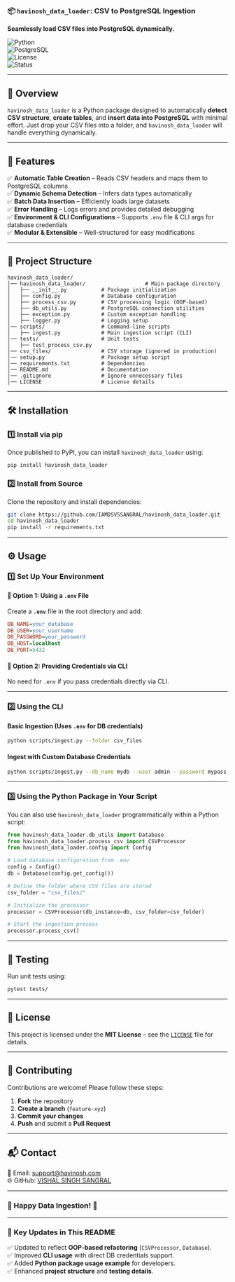 ### **📦 `havinosh_data_loader`: CSV to PostgreSQL Ingestion**  
**Seamlessly load CSV files into PostgreSQL dynamically.**  

![Python](https://img.shields.io/badge/Python-3.7%2B-blue)  
![PostgreSQL](https://img.shields.io/badge/PostgreSQL-Supported-green)  
![License](https://img.shields.io/badge/License-MIT-yellowgreen)  
![Status](https://img.shields.io/badge/Status-Active-brightgreen)  

---

## 🚀 **Overview**  
`havinosh_data_loader` is a Python package designed to automatically **detect CSV structure**, **create tables**, and **insert data into PostgreSQL** with minimal effort. Just drop your CSV files into a folder, and `havinosh_data_loader` will handle everything dynamically.  

---

## 📌 **Features**  
✅ **Automatic Table Creation** – Reads CSV headers and maps them to PostgreSQL columns  
✅ **Dynamic Schema Detection** – Infers data types automatically  
✅ **Batch Data Insertion** – Efficiently loads large datasets  
✅ **Error Handling** – Logs errors and provides detailed debugging  
✅ **Environment & CLI Configurations** – Supports `.env` file & CLI args for database credentials  
✅ **Modular & Extensible** – Well-structured for easy modifications  

---

## 📂 **Project Structure**  
```
havinosh_data_loader/
│── havinosh_data_loader/                   # Main package directory
│   ├── __init__.py           # Package initialization
│   ├── config.py             # Database configuration
│   ├── process_csv.py        # CSV processing logic (OOP-based)
│   ├── db_utils.py           # PostgreSQL connection utilities
│   ├── exception.py          # Custom exception handling
│   ├── logger.py             # Logging setup
│── scripts/                  # Command-line scripts
│   ├── ingest.py             # Main ingestion script (CLI)
│── tests/                    # Unit tests
│   ├── test_process_csv.py
│── csv_files/                # CSV storage (ignored in production)
│── setup.py                  # Package setup script
│── requirements.txt          # Dependencies
│── README.md                 # Documentation
│── .gitignore                # Ignore unnecessary files
│── LICENSE                   # License details
```

---

## 🛠 **Installation**  

### **1️⃣ Install via pip**  
Once published to PyPI, you can install `havinosh_data_loader` using:  
```sh
pip install havinosh_data_loader
```

### **2️⃣ Install from Source**  
Clone the repository and install dependencies:  
```sh
git clone https://github.com/IAMDSVSSANGRAL/havinosh_data_loader.git  
cd havinosh_data_loader  
pip install -r requirements.txt  
```

---

## ⚙ **Usage**  

### **1️⃣ Set Up Your Environment**  
#### 🔹 **Option 1: Using a `.env` File**  
Create a **`.env`** file in the root directory and add:  
```ini
DB_NAME=your_database
DB_USER=your_username
DB_PASSWORD=your_password
DB_HOST=localhost
DB_PORT=5432
```

#### 🔹 **Option 2: Providing Credentials via CLI**  
No need for `.env` if you pass credentials directly via CLI.

---

### **2️⃣ Using the CLI**  
#### **Basic Ingestion (Uses `.env` for DB credentials)**  
```sh
python scripts/ingest.py --folder csv_files
```

#### **Ingest with Custom Database Credentials**  
```sh
python scripts/ingest.py --db_name mydb --user admin --password mypass --folder csv_files
```

---

### **3️⃣ Using the Python Package in Your Script**  
You can also use `havinosh_data_loader` programmatically within a Python script:

```python
from havinosh_data_loader.db_utils import Database
from havinosh_data_loader.process_csv import CSVProcessor
from havinosh_data_loader.config import Config

# Load database configuration from .env
config = Config()
db = Database(config.get_config())

# Define the folder where CSV files are stored
csv_folder = "csv_files/"

# Initialize the processor
processor = CSVProcessor(db_instance=db, csv_folder=csv_folder)

# Start the ingestion process
processor.process_csv()
```

---

## 🧪 **Testing**  
Run unit tests using:  
```sh
pytest tests/
```

---

## 📜 **License**  
This project is licensed under the **MIT License** – see the [`LICENSE`](LICENSE) file for details.  

---

## 🤝 **Contributing**  
Contributions are welcome! Please follow these steps:  
1. **Fork** the repository  
2. **Create a branch** (`feature-xyz`)  
3. **Commit your changes**  
4. **Push** and submit a **Pull Request**  

---

## 📬 **Contact**  
📧 Email: support@havinosh.com  
🌐 GitHub: [VISHAL SINGH SANGRAL](https://github.com/IAMDSVSSANGRAL)  

---

### **🚀 Happy Data Ingestion!** 🎉  

---

### **🔹 Key Updates in This README**
✅ Updated to reflect **OOP-based refactoring** (`CSVProcessor`, `Database`).  
✅ Improved **CLI usage** with direct DB credentials support.  
✅ Added **Python package usage example** for developers.  
✅ Enhanced **project structure** and **testing details**. 